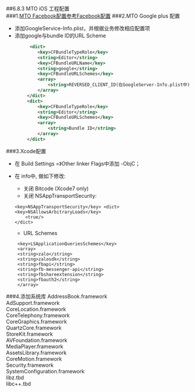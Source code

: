 ##6.8.3 MTO iOS 工程配置    
###1.[MTO Facebook配置参考Facebook配置](../Facebook/ios.md) 
###2.MTO Google plus 配置  
* 添加GoogleService-Info.plist，并根据业务修改相应配置项
* 添加google与bundle ID的URL Scheme   
```xml
         <dict>
			<key>CFBundleTypeRole</key>
			<string>Editor</string>
			<key>CFBundleURLName</key>
			<string>google</string>
			<key>CFBundleURLSchemes</key>
			<array>
				<string>REVERSED_CLIENT_ID(在GoogleServer-Info.plist中)</string>
			</array>
		</dict>
		<dict>
			<key>CFBundleTypeRole</key>
			<string>Editor</string>
			<key>CFBundleURLSchemes</key>
			<array>
				<string>Bundle ID</string>
			</array>
		</dict>
```   

###3.Xcode配置   
* 在 Build Settings =》Other linker Flags中添加 -ObjC；
* 在 info中, 做如下修改:   
  * 关闭 Bitcode (Xcode7 only)     
  * 关闭 NSAppTransportSecurity:

  ```
  <key>NSAppTransportSecurity</key> <dict>
  <key>NSAllowsArbitraryLoads</key>
      <true/>
  </dict>
  ```
  * URL Schemes
  ```
   <key>LSApplicationQueriesSchemes</key>
   <array>
   <string>zalo</string>
   <string>zalosdk</string>
   <string>fbapi</string>
   <string>fb-messenger-api</string>
   <string>fbshareextension</string>
   <string>fbauth2</string>
   </array>
  ```
  
###4.添加系统库
AddressBook.framework   
AdSupport.framework   
CoreLocation.framework   
CoreTelephony.framework   
CoreGraphics.framework   
QuartzCore.framework   
StoreKit.framework    
AVFoundation.framework    
MediaPlayer.framework    
AssetsLibrary.framework    
CoreMotion.framework    
Security.framework     
SystemConfiguration.framework    
libz.tbd    
libc++.tbd    